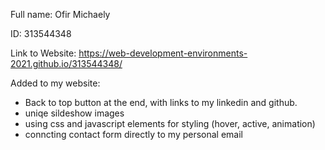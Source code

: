 Full name: Ofir Michaely

ID: 313544348

Link to Website: https://web-development-environments-2021.github.io/313544348/

Added to my website:
* Back to top button at the end, with links to my linkedin and github.
* uniqe sildeshow images
* using css and javascript elements for styling (hover, active, animation)
* conncting contact form directly to my personal email
